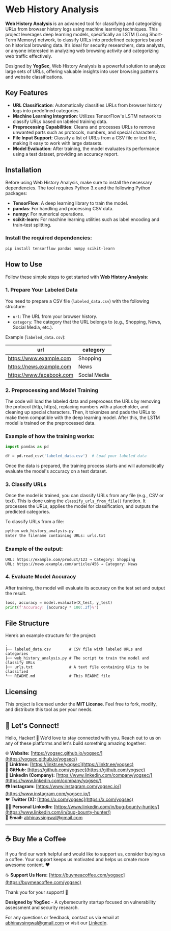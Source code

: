 # Web History Analysis

**Web History Analysis** is an advanced tool for classifying and categorizing URLs from browser history logs using machine learning techniques. This project leverages deep learning models, specifically an LSTM (Long Short-Term Memory) network, to classify URLs into predefined categories based on historical browsing data. It’s ideal for security researchers, data analysts, or anyone interested in analyzing web browsing activity and categorizing web traffic effectively.

Designed by **YogSec**, Web History Analysis is a powerful solution to analyze large sets of URLs, offering valuable insights into user browsing patterns and website classifications.

## Key Features

- **URL Classification**: Automatically classifies URLs from browser history logs into predefined categories.
- **Machine Learning Integration**: Utilizes TensorFlow's LSTM network to classify URLs based on labeled training data.
- **Preprocessing Capabilities**: Cleans and processes URLs to remove unwanted parts such as protocols, numbers, and special characters.
- **File Input Support**: Classify a list of URLs from a CSV file or text file, making it easy to work with large datasets.
- **Model Evaluation**: After training, the model evaluates its performance using a test dataset, providing an accuracy report.

## Installation

Before using Web History Analysis, make sure to install the necessary dependencies. The tool requires Python 3.x and the following Python packages:

- **TensorFlow**: A deep learning library to train the model.
- **pandas**: For handling and processing CSV data.
- **numpy**: For numerical operations.
- **scikit-learn**: For machine learning utilities such as label encoding and train-test splitting.

### Install the required dependencies:

```bash
pip install tensorflow pandas numpy scikit-learn
```

## How to Use

Follow these simple steps to get started with **Web History Analysis**:

### 1. Prepare Your Labeled Data

You need to prepare a CSV file (`labeled_data.csv`) with the following structure:

- `url`: The URL from your browser history.
- `category`: The category that the URL belongs to (e.g., Shopping, News, Social Media, etc.).

Example (`labeled_data.csv`):

| url                                       | category     |
|-------------------------------------------|--------------|
| https://www.example.com                   | Shopping     |
| https://news.example.com                  | News         |
| https://www.facebook.com                  | Social Media |

### 2. Preprocessing and Model Training

The code will load the labeled data and preprocess the URLs by removing the protocol (http, https), replacing numbers with a placeholder, and cleaning up special characters. Then, it tokenizes and pads the URLs to make them compatible with the deep learning model. After this, the LSTM model is trained on the preprocessed data.

### Example of how the training works:

```python
import pandas as pd

df = pd.read_csv('labeled_data.csv')  # Load your labeled data
```

Once the data is prepared, the training process starts and will automatically evaluate the model's accuracy on a test dataset.

### 3. Classify URLs

Once the model is trained, you can classify URLs from any file (e.g., CSV or text). This is done using the `classify_urls_from_file()` function. It processes the URLs, applies the model for classification, and outputs the predicted categories.

To classify URLs from a file:

```bash
python web_history_analysis.py
Enter the filename containing URLs: urls.txt
```

### Example of the output:

```
URL: https://example.com/product/123 → Category: Shopping
URL: https://news.example.com/article/456 → Category: News
```

### 4. Evaluate Model Accuracy

After training, the model will evaluate its accuracy on the test set and output the result.

```python
loss, accuracy = model.evaluate(X_test, y_test)
print(f'Accuracy: {accuracy * 100:.2f}%')
```

## File Structure

Here’s an example structure for the project:

```
.
├── labeled_data.csv        # CSV file with labeled URLs and categories
├── web_history_analysis.py # The script to train the model and classify URLs
├── urls.txt                # A text file containing URLs to be classified
└── README.md               # This README file
```

## Licensing

This project is licensed under the **MIT License**. Feel free to fork, modify, and distribute this tool as per your needs.

## 🌟 Let's Connect!

Hello, Hacker! 👋 We'd love to stay connected with you. Reach out to us on any of these platforms and let's build something amazing together:

🌐 **Website:** [https://yogsec.github.io/yogsec/](https://yogsec.github.io/yogsec/)  
📜 **Linktree:** [https://linktr.ee/yogsec](https://linktr.ee/yogsec)  
🔗 **GitHub:** [https://github.com/yogsec](https://github.com/yogsec)  
💼 **LinkedIn (Company):** [https://www.linkedin.com/company/yogsec/](https://www.linkedin.com/company/yogsec/)  
📷 **Instagram:** [https://www.instagram.com/yogsec.io/](https://www.instagram.com/yogsec.io/)  
🐦 **Twitter (X):** [https://x.com/yogsec](https://x.com/yogsec)  
👨‍💼 **Personal LinkedIn:** [https://www.linkedin.com/in/bug-bounty-hunter/](https://www.linkedin.com/in/bug-bounty-hunter/)  
📧 **Email:** abhinavsingwal@gmail.com

---

## ☕ Buy Me a Coffee

If you find our work helpful and would like to support us, consider buying us a coffee. Your support keeps us motivated and helps us create more awesome content. ❤️

☕ **Support Us Here:** [https://buymeacoffee.com/yogsec](https://buymeacoffee.com/yogsec)

Thank you for your support! 🚀

**Designed by YogSec** - A cybersecurity startup focused on vulnerability assessment and security research.

For any questions or feedback, contact us via email at [abhinavsingwal@gmail.com](mailto:abhinavsingwal@gmail.com) or visit our [LinkedIn](https://www.linkedin.com/in/bug-bounty-hunter).
